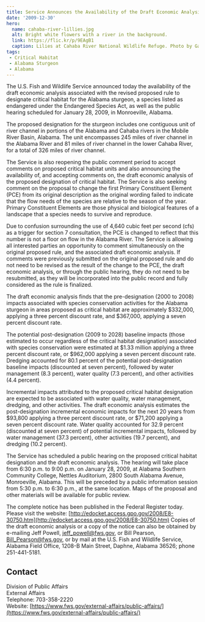 ```yaml
---
title: Service Announces the Availability of the Draft Economic Analysis and a Public Hearing Associated with Critical Habitat Designation for the Alabama Sturgeon
date: '2009-12-30'
hero:
  name: cahaba-river-lillies.jpg
  alt: Bright white flowers with a river in the background.
  link: https://flic.kr/p/9EAgB1
  caption: Lilies at Cahaba River National Wildlife Refuge. Photo by Garry Tucker, USFWS.
tags:
 - Critical Habitat
 - Alabama Sturgeon
 - Alabama
---
```


The U.S. Fish and Wildlife Service announced today the availability of the draft economic analysis associated with the revised proposed rule to designate critical habitat for the Alabama sturgeon, a species listed as endangered under the Endangered Species Act, as well as the public hearing scheduled for January 28, 2009, in Monroeville, Alabama.

The proposed designation for the sturgeon includes one contiguous unit of river channel in portions of the Alabama and Cahaba rivers in the Mobile River Basin, Alabama. The unit encompasses 245 miles of river channel in the Alabama River and 81 miles of river channel in the lower Cahaba River, for a total of 326 miles of river channel.

The Service is also reopening the public comment period to accept comments on proposed critical habitat units and also announcing the availability of, and accepting comments on, the draft economic analysis of the proposed designation of critical habitat. The Service is also seeking comment on the proposal to change the first Primary Constituent Element (PCE) from its original description as the original wording failed to indicate that the flow needs of the species are relative to the season of the year. Primary Constituent Elements are those physical and biological features of a landscape that a species needs to survive and reproduce.

Due to confusion surrounding the use of 4,640 cubic feet per second (cfs) as a trigger for section 7 consultation, the PCE is changed to reflect that this number is not a floor on flow in the Alabama River. The Service is allowing all interested parties an opportunity to comment simultaneously on the original proposed rule, and the associated draft economic analysis. If comments were previously submitted on the original proposed rule and do not need to be revised as the result of the change to the PCE, the draft economic analysis, or through the public hearing, they do not need to be resubmitted, as they will be incorporated into the public record and fully considered as the rule is finalized.

The draft economic analysis finds that the pre-designation (2000 to 2008) impacts associated with species conservation activities for the Alabama sturgeon in areas proposed as critical habitat are approximately $332,000, applying a three percent discount rate, and $367,000, applying a seven percent discount rate.

The potential post-designation (2009 to 2028) baseline impacts (those estimated to occur regardless of the critical habitat designation) associated with species conservation were estimated at $1.33 million applying a three percent discount rate, or $962,000 applying a seven percent discount rate. Dredging accounted for 80.1 percent of the potential post-designation baseline impacts (discounted at seven percent), followed by water management (8.3 percent), water quality (7.3 percent), and other activities (4.4 percent).

Incremental impacts attributed to the proposed critical habitat designation are expected to be associated with water quality, water management, dredging, and other activities. The draft economic analysis estimates the post-designation incremental economic impacts for the next 20 years from $93,800 applying a three percent discount rate, or $71,200 applying a seven percent discount rate. Water quality accounted for 32.9 percent (discounted at seven percent) of potential incremental impacts, followed by water management (37.3 percent), other activities (19.7 percent), and dredging (10.2 percent).

The Service has scheduled a public hearing on the proposed critical habitat designation and the draft economic analysis. The hearing will take place from 6:30 p.m. to 9:00 p.m. on January 28, 2009, at Alabama Southern Community College, Nettles Auditorium, 2800 South Alabama Avenue, Monroeville, Alabama. This will be preceded by a public information session from 5:30 p.m. to 6:30 p.m., at the same location. Maps of the proposal and other materials will be available for public review.

The complete notice has been published in the Federal Register today. Please visit the website: [http://edocket.access.gpo.gov/2008/E8-30750.htm](http://edocket.access.gpo.gov/2008/E8-30750.htm) Copies of the draft economic analysis or a copy of the notice can also be obtained by e-mailing Jeff Powell, [jeff_powell@fws.gov](mailto:jeff_powell@fws.gov), or Bill Pearson, [Bill_Pearson@fws.gov](mailto:Bill_Pearson@fws.gov), or by mail at the U.S. Fish and Wildlife Service, Alabama Field Office, 1208-B Main Street, Daphne, Alabama 36526; phone 251-441-5181.

## Contact

Division of Public Affairs  
External Affairs  
Telephone: 703-358-2220  
Website: [https://www.fws.gov/external-affairs/public-affairs/](https://www.fws.gov/external-affairs/public-affairs/)
